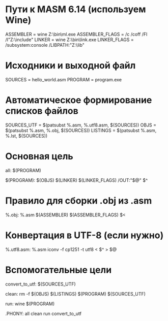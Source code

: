 # Пути к MASM 6.14 (используем Wine)
ASSEMBLER = wine Z:\\bin\\ml.exe
ASSEMBLER_FLAGS = /c /coff /Fl /I"Z:\\include"
LINKER = wine Z:\\bin\\link.exe
LINKER_FLAGS = /subsystem:console /LIBPATH:"Z:\\lib"

# Исходники и выходной файл
SOURCES = hello_world.asm
PROGRAM = program.exe

# Автоматическое формирование списков файлов
SOURCES_UTF = $(patsubst %.asm, %.utf8.asm, $(SOURCES))
OBJS = $(patsubst %.asm, %.obj, $(SOURCES))
LISTINGS = $(patsubst %.asm, %.lst, $(SOURCES))

# Основная цель
all: $(PROGRAM)

$(PROGRAM): $(OBJS)
	$(LINKER) $(LINKER_FLAGS) /OUT:"$@" $^

# Правило для сборки .obj из .asm
%.obj: %.asm
	$(ASSEMBLER) $(ASSEMBLER_FLAGS) $<

# Конвертация в UTF-8 (если нужно)
%.utf8.asm: %.asm
	iconv -f cp1251 -t utf8 < $^ > $@

# Вспомогательные цели
convert_to_utf: $(SOURCES_UTF)

clean:
	rm -f $(OBJS) $(LISTINGS) $(PROGRAM) $(SOURCES_UTF)

run:
	wine $(PROGRAM)

.PHONY: all clean run convert_to_utf
